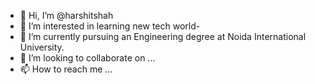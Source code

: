 - 👋 Hi, I’m @harshitshah
- 👀 I’m interested in learning new tech world-
-  🌱 I’m currently pursuing an Engineering degree at Noida International University.
- 💞️ I’m looking to collaborate on ...
- 📫 How to reach me ...

<!---
Nob1taaaa/Nob1taaaa is a ✨ special ✨ repository because its `README.md` (this file) appears on your GitHub profile.
You can click the Preview link to take a look at your changes.
--->
